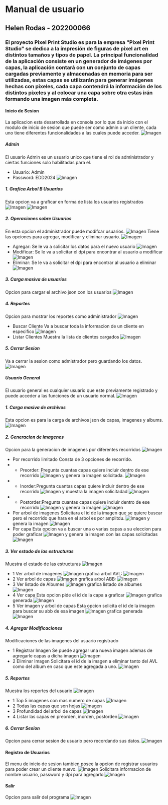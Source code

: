 # Manual de usuario
## Helen Rodas - 202200066

### El proyecto Pixel Print Studio es para la empresa "Pixel Print Studio" se dedica a la impresión de figuras de pixel art en distintos tamaños y tipos de papel. La principal funcionalidad de la aplicación consiste en un generador de imágenes por capas, la aplicación contará con un conjunto de capas cargadas previamente y almacenadas en memoria para ser utilizadas, estas capas se utilizarán para generar imágenes hechas con pixeles, cada capa contendrá la información de los distintos píxeles y al colocar una capa sobre otra estas irán formando una imagen más completa.

#### Inicio de Sesion
La aplicacion esta desarrollada en consola por lo que da inicio con el modulo de inicio de sesion que puede ser como admin o un cliente, cada uno tiene diferentes funcionalidades a las cuales puede acceder.
![Imagen](/Documentacion/Imagenes/1.png)

##### Admin
El usuario Admin es un usuario unico que tiene el rol de administrador y ciertas funciones solo habilitadas para el.
- Usuario: Admin
- Password: EDD2024
![Imagen](/Documentacion/Imagenes/4.png)
##### 1. Grafica Arbol B Usuarios
Esta opcion va a graficar en forma de lista los usuarios registrados
![Imagen](/Documentacion/Imagenes/6.png)
![Imagen](/Documentacion/Imagenes/7.png)
##### 2. Operaciones sobre Usuarios
En esta opcion el administrador puede modifcar usuarios.
![Imagen](/Documentacion/Imagenes/8.png)
Tiene las opciones para agregar, modificar y eliminar usuario.
![Imagen](/Documentacion/Imagenes/9.png)
- Agregar: 
Se le va a solicitar los datos para el nuevo usuario
![Imagen](/Documentacion/Imagenes/10.png)
- Modificar: 
Se le va a solicitar el dpi para encontrar al usuario a modificar
![Imagen](/Documentacion/Imagenes/11.png)
- Eliminar: 
Se le va a solicitar el dpi para encontrar al usuario a eliminar
![Imagen](/Documentacion/Imagenes/12.png)
##### 3. Carga masiva de usuarios
Opcion para cargar el archivo json con los usuarios 
![Imagen](/Documentacion/Imagenes/5.png)
##### 4. Reportes
Opcion para mostrar los reportes como administrador
![Imagen](/Documentacion/Imagenes/13.png)
- Buscar Cliente
Va a buscar toda la informacion de un cliente en especifico
![Imagen](/Documentacion/Imagenes/14.png)
- Listar Clientes
Muestra la lista de clientes cargados
![Imagen](/Documentacion/Imagenes/15.png)
##### 5. Cerrar Sesion
Va a cerrar la sesion como admistrador pero guardando los datos.
![Imagen](/Documentacion/Imagenes/16.png)


##### Usuario General
El usuario general es cualquier usuario que este previamente registrado y puede acceder a las funciones de un usuario normal.
![Imagen](/Documentacion/Imagenes/17.png)

##### 1. Carga masiva de archivos
Esta opcion es para la carga de archivos json de capas, imagenes y albums.
![Imagen](/Documentacion/Imagenes/18.png)
##### 2. Generacion de imagenes
Opcion para la generacion de imagenes por diferentes recorridos
![Imagen](/Documentacion/Imagenes/19.png)
- Por recorrido limitado
Consta de 3 opciones de recorrido.
-  - Preorder: Pregunta cuantas capas quiere incluir dentro de ese recorrido
![Imagen](/Documentacion/Imagenes/20.png)
y genera la imagen solicitada.
![Imagen](/Documentacion/Imagenes/21.png)
-  - Inorder:Pregunta cuantas capas quiere incluir dentro de ese recorrido
![Imagen](/Documentacion/Imagenes/22.png)
y muestra la imagen solicitadad
![Imagen](/Documentacion/Imagenes/23.png)
-  - Postorder:Pregunta cuantas capas quiere incluir dentro de ese recorrido
![Imagen](/Documentacion/Imagenes/24.png)
y genera la imagen
![Imagen](/Documentacion/Imagenes/25.png)
- Por arbol de imagenes
Solicitara el id de la imagen que se quiere buscar pero el recorrido que hara en el arbol es por amplitdu.
![Imagen](/Documentacion/Imagenes/26.png)
y genera la imagen
![Imagen](/Documentacion/Imagenes/27.png)
- Por capa
Esta opcion va a buscar una o varias capas a su eleccion para poder graficar
![Imagen](/Documentacion/Imagenes/28.png)
y genera la imagen con las capas solicitadas
![Imagen](/Documentacion/Imagenes/29.png)

##### 3. Ver estado de las estructuras
Muestra el estado de las estructuras
![Imagen](/Documentacion/Imagenes/30.png)
- 1 Ver arbol de imagenes
![Imagen](/Documentacion/Imagenes/31.png)
grafica arbol AVL:
![Imagen](/Documentacion/Imagenes/32.png)
- 2 Ver arbol de capas
![Imagen](/Documentacion/Imagenes/33.png)
grafica arbol ABB:
![Imagen](/Documentacion/Imagenes/34.png)
- 3 Ver listado de Albumes
![Imagen](/Documentacion/Imagenes/35.png)
grafica listado de albumes
![Imagen](/Documentacion/Imagenes/36.png)
- 4 Ver capa
Esta opcion pide el id de la capa a graficar
![Imagen](/Documentacion/Imagenes/37.png)
grafica generada
![Imagen](/Documentacion/Imagenes/38.png)
- 5 Ver imagen y arbol de capas
Esta opcion solicita el id de la imagen para buscar su abb de esa imagen
![Imagen](/Documentacion/Imagenes/39.png)
grafica generada
![Imagen](/Documentacion/Imagenes/40.png)

##### 4. Agregar Modificaciones
Modificaciones de las imagenes del usuario registrado
- 1 Registrar Imagen
Se puede agregar una nueva imagen ademas de agregarle capas a dicha imagen
![Imagen](/Documentacion/Imagenes/41.png)
- 2 Eliminar Imagen
Solicitara el id de la imagen a eliminar tanto del AVL como del album en caso que este agregada a uno.
![Imagen](/Documentacion/Imagenes/42.png)

##### 5. Reportes
Muestra los reportes del usuario
![Imagen](/Documentacion/Imagenes/43.png)
- 1 Top 5 imagenes con mas numero de capas
![Imagen](/Documentacion/Imagenes/44.png)
- 2 Todas las capas que son hojas
![Imagen](/Documentacion/Imagenes/45.png)
- 3 Profundidad del arbol de capas
![Imagen](/Documentacion/Imagenes/46.png)
- 4 Listar las capas en preorden, inorden, postorden
![Imagen](/Documentacion/Imagenes/47.png)
##### 6. Cerrar Sesion 
Opcion para cerrar sesion de usuario pero recordando sus datos.
![Imagen](/Documentacion/Imagenes/48.png)


#### Registro de Usuarios
El menu de inicio de sesion tambien posee la opcion de registrar usuarios para poder crear un cliente nuevo.
![Imagen](/Documentacion/Imagenes/2.png)
Solicitara informacion de nombre usuario, password y dpi para agregarlo
![Imagen](/Documentacion/Imagenes/49.png)

#### Salir
Opcion para salir del programa
![Imagen](/Documentacion/Imagenes/3.png)
